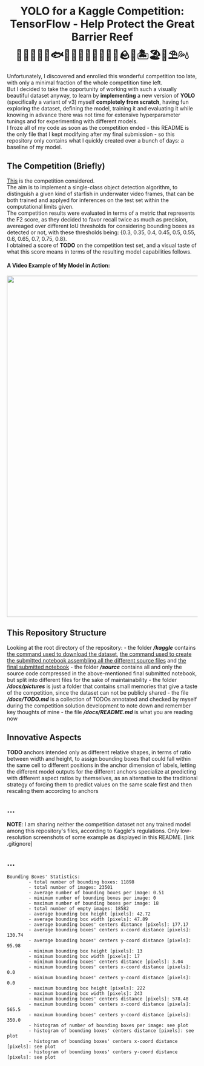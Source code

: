 <h1 align="center">
    YOLO for a Kaggle Competition:<br>
    TensorFlow - Help Protect the Great Barrier Reef<br>
    🦈🐬🦭🐳🐋🐟🐠🐡🦑🐙🦐🦞🦀🐚🪨🌊🏝️🏖️🐢⛱️💦💧
</h1>

Unfortunately, I discovered and enrolled this wonderful competition too late, with only a minimal fraction of the whole competition time left.<br>
But I decided to take the opportunity of working with such a visually beautiful dataset anyway, to learn by **implementing** a new version of **YOLO** (specifically a variant of v3) myself **completely from scratch**, having fun exploring the dataset, defining the model, training it and evaluating it while knowing in advance there was not time for extensive hyperparameter tunings and for experimenting with different models.<br>
I froze all of my code as soon as the competition ended - this README is the only file that I kept modifying after my final submission - so this repository only contains what I quickly created over a bunch of days: a baseline of my model.<br>


## The Competition (Briefly)

[This](https://www.kaggle.com/c/tensorflow-great-barrier-reef) is the competition considered.<br>
The aim is to implement a single-class object detection algorithm, to distinguish a given kind of starfish in underwater video frames, that can be both trained and applyed for inferences on the test set within the computational limits given.<br>
The competition results were evaluated in terms of a metric that represents the F2 score, as they decided to favor recall twice as much as precision, avereaged over different IoU thresholds for considering bounding boxes as detected or not, with these thresholds being: {0.3, 0.35, 0.4, 0.45, 0.5, 0.55, 0.6, 0.65, 0.7, 0.75, 0.8}.<br>
I obtained a score of **TODO** on the competition test set, and a visual taste of what this score means in terms of the resulting model capabilities follows.<br>

#### A Video Example of My Model in Action:
<img style="width: 900px; height: auto; display: block; margin-left: auto; margin-right: auto;" class="animated-gif" src="https://github.com/MattiaSarti/yolo-to-help-protect-the-great-barrier-reef/raw/main/video-example.gif">


## This Repository Structure

Looking at the root directory of the repository:
    - the folder ***/kaggle*** contains [the command used to download the dataset](...), [the command used to create the submitted notebook assembling all the different source files](...) and [the final submitted notebook](...)
    - the folder ***/source*** contains all and only the source code compressed in the above-mentioned final submitted notebook, but split into different files for the sake of maintainability
    - the folder ***/docs/pictures*** is just a folder that contains small memories that give a taste of the competition, since the dataset can not be publicly shared
    - the file ***/docs/TODO.md*** is a collection of TODOs annotated and checked by myself during the competition solution development to note down and remember key thoughts of mine
    - the file ***/docs/README.md*** is what you are reading now


## Innovative Aspects

**TODO** anchors intended only as different relative shapes, in terms of ratio between width and height, to assign bounding boxes that could fall within the same cell to different positions in the anchor dimension of labels, letting the different model outputs for the different anchors specialize at predicting with different aspect ratios by themselves, as an alternative to the traditional strategy of forcing them to predict values on the same scale first and then rescaling them according to anchors


## ...

**NOTE**: I am sharing neither the competition dataset not any trained model among this repository's files, according to Kaggle's regulations. Only low-resolution screenshots of some example as displayed in this README. [link .gitignore]


## ...

```
Bounding Boxes' Statistics:
        - total number of bounding boxes: 11898
        - total number of images: 23501
        - average number of bounding boxes per image: 0.51
        - minimum number of bounding boxes per image: 0
        - maximum number of bounding boxes per image: 18
        - total number of empty images: 18582
        - average bounding box height [pixels]: 42.72
        - average bounding box width [pixels]: 47.89
        - average bounding boxes' centers distance [pixels]: 177.17
        - average bounding boxes' centers x-coord distance [pixels]: 130.74
        - average bounding boxes' centers y-coord distance [pixels]: 95.98
        - minimum bounding box height [pixels]: 13
        - minimum bounding box width [pixels]: 17
        - minimum bounding boxes' centers distance [pixels]: 3.04
        - minimum bounding boxes' centers x-coord distance [pixels]: 0.0
        - minimum bounding boxes' centers y-coord distance [pixels]: 0.0
        - maximum bounding box height [pixels]: 222
        - maximum bounding box width [pixels]: 243
        - maximum bounding boxes' centers distance [pixels]: 578.48
        - maximum bounding boxes' centers x-coord distance [pixels]: 565.5
        - maximum bounding boxes' centers y-coord distance [pixels]: 350.0
        - histogram of number of bounding boxes per image: see plot
        - histogram of bounding boxes' centers distance [pixels]: see plot
        - histogram of bounding boxes' centers x-coord distance [pixels]: see plot
        - histogram of bounding boxes' centers y-coord distance [pixels]: see plot
```
